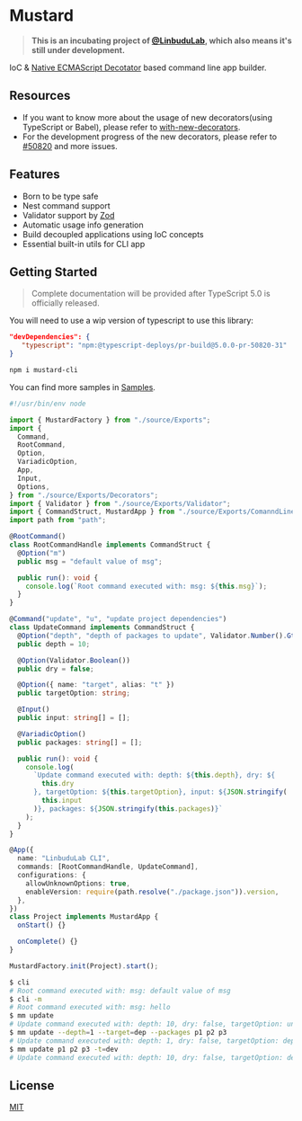 # Mustard

> **This is an incubating project of [@LinbuduLab](https://github.com/LinbuduLab), which also means it's still under development.**

IoC & [Native ECMAScript Decotator](https://github.com/tc39/proposal-decorators) based command line app builder.

## Resources

- If you want to know more about the usage of new decorators(using TypeScript or Babel), please refer to [with-new-decorators](https://github.com/linbudu599/with-new-decorators).
- For the development progress of the new decorators, please refer to [#50820](https://github.com/microsoft/TypeScript/pull/50820) and more issues.

## Features

- Born to be type safe
- Nest command support
- Validator support by [Zod](https://github.com/colinhacks/zod)
- Automatic usage info generation
- Build decoupled applications using IoC concepts
- Essential built-in utils for CLI app

## Getting Started

> Complete documentation will be provided after TypeScript 5.0 is officially released.

You will need to use a wip version of typescript to use this library:

```json
"devDependencies": {
   "typescript": "npm:@typescript-deploys/pr-build@5.0.0-pr-50820-31"
}
```

```bash
npm i mustard-cli
```

You can find more samples in [Samples](packages/mustard-cli/samples/).

```typescript
#!/usr/bin/env node

import { MustardFactory } from "./source/Exports";
import {
  Command,
  RootCommand,
  Option,
  VariadicOption,
  App,
  Input,
  Options,
} from "./source/Exports/Decorators";
import { Validator } from "./source/Exports/Validator";
import { CommandStruct, MustardApp } from "./source/Exports/ComanndLine";
import path from "path";

@RootCommand()
class RootCommandHandle implements CommandStruct {
  @Option("m")
  public msg = "default value of msg";

  public run(): void {
    console.log(`Root command executed with: msg: ${this.msg}`);
  }
}

@Command("update", "u", "update project dependencies")
class UpdateCommand implements CommandStruct {
  @Option("depth", "depth of packages to update", Validator.Number().Gte(1))
  public depth = 10;

  @Option(Validator.Boolean())
  public dry = false;

  @Option({ name: "target", alias: "t" })
  public targetOption: string;

  @Input()
  public input: string[] = [];

  @VariadicOption()
  public packages: string[] = [];

  public run(): void {
    console.log(
      `Update command executed with: depth: ${this.depth}, dry: ${
        this.dry
      }, targetOption: ${this.targetOption}, input: ${JSON.stringify(
        this.input
      )}, packages: ${JSON.stringify(this.packages)}`
    );
  }
}

@App({
  name: "LinbuduLab CLI",
  commands: [RootCommandHandle, UpdateCommand],
  configurations: {
    allowUnknownOptions: true,
    enableVersion: require(path.resolve("./package.json")).version,
  },
})
class Project implements MustardApp {
  onStart() {}

  onComplete() {}
}

MustardFactory.init(Project).start();
```

```bash
$ cli
# Root command executed with: msg: default value of msg
$ cli -m
# Root command executed with: msg: hello
$ mm update
# Update command executed with: depth: 10, dry: false, targetOption: undefined, input: [], packages: []
$ mm update --depth=1 --target=dep --packages p1 p2 p3
# Update command executed with: depth: 1, dry: false, targetOption: dep, input: [], packages: ["p1","p2","p3"]
$ mm update p1 p2 p3 -t=dev
# Update command executed with: depth: 10, dry: false, targetOption: dev, input: ["p1","p2","p3"], packages: []
```

## License

[MIT](LICENSE)
